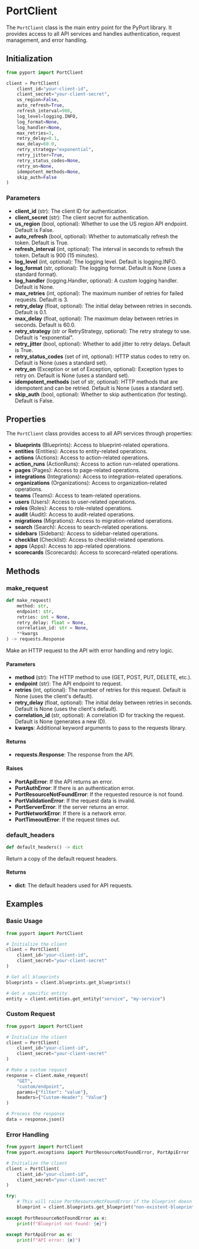 # PortClient

The `PortClient` class is the main entry point for the PyPort library. It provides access to all API services and handles authentication, request management, and error handling.

## Initialization

```python
from pyport import PortClient

client = PortClient(
    client_id="your-client-id",
    client_secret="your-client-secret",
    us_region=False,
    auto_refresh=True,
    refresh_interval=900,
    log_level=logging.INFO,
    log_format=None,
    log_handler=None,
    max_retries=3,
    retry_delay=0.1,
    max_delay=60.0,
    retry_strategy="exponential",
    retry_jitter=True,
    retry_status_codes=None,
    retry_on=None,
    idempotent_methods=None,
    skip_auth=False
)
```

### Parameters

- **client_id** (str): The client ID for authentication.
- **client_secret** (str): The client secret for authentication.
- **us_region** (bool, optional): Whether to use the US region API endpoint. Default is False.
- **auto_refresh** (bool, optional): Whether to automatically refresh the token. Default is True.
- **refresh_interval** (int, optional): The interval in seconds to refresh the token. Default is 900 (15 minutes).
- **log_level** (int, optional): The logging level. Default is logging.INFO.
- **log_format** (str, optional): The logging format. Default is None (uses a standard format).
- **log_handler** (logging.Handler, optional): A custom logging handler. Default is None.
- **max_retries** (int, optional): The maximum number of retries for failed requests. Default is 3.
- **retry_delay** (float, optional): The initial delay between retries in seconds. Default is 0.1.
- **max_delay** (float, optional): The maximum delay between retries in seconds. Default is 60.0.
- **retry_strategy** (str or RetryStrategy, optional): The retry strategy to use. Default is "exponential".
- **retry_jitter** (bool, optional): Whether to add jitter to retry delays. Default is True.
- **retry_status_codes** (set of int, optional): HTTP status codes to retry on. Default is None (uses a standard set).
- **retry_on** (Exception or set of Exception, optional): Exception types to retry on. Default is None (uses a standard set).
- **idempotent_methods** (set of str, optional): HTTP methods that are idempotent and can be retried. Default is None (uses a standard set).
- **skip_auth** (bool, optional): Whether to skip authentication (for testing). Default is False.

## Properties

The `PortClient` class provides access to all API services through properties:

- **blueprints** (Blueprints): Access to blueprint-related operations.
- **entities** (Entities): Access to entity-related operations.
- **actions** (Actions): Access to action-related operations.
- **action_runs** (ActionRuns): Access to action run-related operations.
- **pages** (Pages): Access to page-related operations.
- **integrations** (Integrations): Access to integration-related operations.
- **organizations** (Organizations): Access to organization-related operations.
- **teams** (Teams): Access to team-related operations.
- **users** (Users): Access to user-related operations.
- **roles** (Roles): Access to role-related operations.
- **audit** (Audit): Access to audit-related operations.
- **migrations** (Migrations): Access to migration-related operations.
- **search** (Search): Access to search-related operations.
- **sidebars** (Sidebars): Access to sidebar-related operations.
- **checklist** (Checklist): Access to checklist-related operations.
- **apps** (Apps): Access to app-related operations.
- **scorecards** (Scorecards): Access to scorecard-related operations.

## Methods

### make_request

```python
def make_request(
    method: str,
    endpoint: str,
    retries: int = None,
    retry_delay: float = None,
    correlation_id: str = None,
    **kwargs
) -> requests.Response
```

Make an HTTP request to the API with error handling and retry logic.

#### Parameters

- **method** (str): The HTTP method to use (GET, POST, PUT, DELETE, etc.).
- **endpoint** (str): The API endpoint to request.
- **retries** (int, optional): The number of retries for this request. Default is None (uses the client's default).
- **retry_delay** (float, optional): The initial delay between retries in seconds. Default is None (uses the client's default).
- **correlation_id** (str, optional): A correlation ID for tracking the request. Default is None (generates a new ID).
- **kwargs**: Additional keyword arguments to pass to the requests library.

#### Returns

- **requests.Response**: The response from the API.

#### Raises

- **PortApiError**: If the API returns an error.
- **PortAuthError**: If there is an authentication error.
- **PortResourceNotFoundError**: If the requested resource is not found.
- **PortValidationError**: If the request data is invalid.
- **PortServerError**: If the server returns an error.
- **PortNetworkError**: If there is a network error.
- **PortTimeoutError**: If the request times out.

### default_headers

```python
def default_headers() -> dict
```

Return a copy of the default request headers.

#### Returns

- **dict**: The default headers used for API requests.

## Examples

### Basic Usage

```python
from pyport import PortClient

# Initialize the client
client = PortClient(
    client_id="your-client-id",
    client_secret="your-client-secret"
)

# Get all blueprints
blueprints = client.blueprints.get_blueprints()

# Get a specific entity
entity = client.entities.get_entity("service", "my-service")
```

### Custom Request

```python
from pyport import PortClient

# Initialize the client
client = PortClient(
    client_id="your-client-id",
    client_secret="your-client-secret"
)

# Make a custom request
response = client.make_request(
    "GET",
    "custom/endpoint",
    params={"filter": "value"},
    headers={"Custom-Header": "Value"}
)

# Process the response
data = response.json()
```

### Error Handling

```python
from pyport import PortClient
from pyport.exceptions import PortResourceNotFoundError, PortApiError

# Initialize the client
client = PortClient(
    client_id="your-client-id",
    client_secret="your-client-secret"
)

try:
    # This will raise PortResourceNotFoundError if the blueprint doesn't exist
    blueprint = client.blueprints.get_blueprint("non-existent-blueprint")
    
except PortResourceNotFoundError as e:
    print(f"Blueprint not found: {e}")
    
except PortApiError as e:
    print(f"API error: {e}")
```
